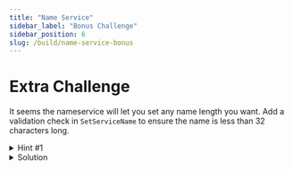 ```yaml
---
title: "Name Service"
sidebar_label: "Bonus Challenge"
sidebar_position: 6
slug: /build/name-service-bonus
---
```


# Extra Challenge

It seems the nameservice will let you set any name length you want. Add a validation check in `SetServiceName` to ensure the name is less than 32 characters long.

<details>
<summary>Hint #1</summary>
<p>The `SetServiceName` in the msg_server.go looks like an interesting place to start. It should return an error if the name is too long.</p>
</details>

<details>
<summary>Solution</summary>

If a user attempts to submit a name longer than 32 characters, it will return an error that is not allowed.
```go title="x/nameservice/keeper/msg_server.go"
// SetServiceName implements types.MsgServer.
func (ms msgServer) SetServiceName(ctx context.Context, msg *types.MsgSetServiceName) (*types.MsgSetServiceNameResponse, error) {
	if len(msg.Name) > 32 {
		return nil, fmt.Errorf("name cannot be longer than 32 characters")
	}

	if err := ms.k.NameMapping.Set(ctx, msg.Sender, msg.Name); err != nil {
		return nil, err
	}

	return &types.MsgSetServiceNameResponse{}, nil
}
```
</details>
